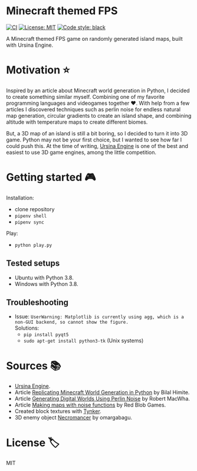 # Minecraft themed FPS

[![CI](https://github.com/joep-source/minecraft_game/actions/workflows/python-app.yml/badge.svg?branch=main)](https://github.com/joep-source/minecraft_game/actions/workflows/python-app.yml)
[![License: MIT](https://img.shields.io/github/license/mashape/apistatus.svg)](https://github.com/joep-source/minecraft_game/blob/main/LICENSE)
[![Code style: black](https://img.shields.io/badge/code%20style-black-000000.svg)](https://github.com/psf/black)

A Minecraft themed FPS game on randomly generated island maps, built with Ursina Engine.

# Motivation :star:

Inspired by an article about Minecraft world generation in Python, I decided to create something similar myself. 
Combining one of my favorite programming languages and videogames together :heart:.
With help from a few articles I discovered techniques such as perlin noise for endless natural map generation, circular gradients to create an island shape, and combining altitude with temperature maps to create different biomes.

But, a 3D map of an island is still a bit boring, so I decided to turn it into 3D game.
Python may not be your first choice, but I wanted to see how far I could push this. 
At the time of writing, [Ursina Engine](https://www.ursinaengine.org/) is one of the best and easiest to use 3D game engines, among the little competition.

# Getting started :video_game:

Installation:
- clone repository
- `pipenv shell`
- `pipenv sync`

Play:
- `python play.py`

## Tested setups
- Ubuntu with Python 3.8.
- Windows with Python 3.8.

## Troubleshooting
- Issue: `UserWarning: Matplotlib is currently using agg, which is a non-GUI backend, so cannot show the figure.` <br>
  Solutions:
    - `pip install pyqt5`
    - `sudo apt-get install python3-tk` (Unix systems)

# Sources :books:
- [Ursina Engine](https://www.ursinaengine.org/).
- Article [Replicating Minecraft World Generation in Python](https://towardsdatascience.com/replicating-minecraft-world-generation-in-python-1b491bc9b9a4) by Bilal Himite.
- Article [Generating Digital Worlds Using Perlin Noise](https://medium.com/nerd-for-tech/generating-digital-worlds-using-perlin-noise-5d11237c29e9) by Robert MacWha.
- Article [Making maps with noise functions](https://www.redblobgames.com/maps/terrain-from-noise/) by Red Blob Games.
- Created block textures with [Tynker](https://www.tynker.com/minecraft).
- 3D enemy object [Necromancer](https://skfb.ly/6RprX) by omargabagu.

# License :label:
MIT
